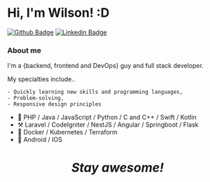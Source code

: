 # Hi, I'm Wilson! :D

[![Github Badge](https://img.shields.io/badge/-Github-000?style=flat-square&logo=Github&logoColor=white&link=https://github.com/WilsonRU)](https://github.com/WilsonRU)
[![Linkedin Badge](https://img.shields.io/badge/-LinkedIn-blue?style=flat-square&logo=Linkedin&logoColor=white&link=https://www.linkedin.com/in/wilson-m-bba835141/)](https://www.linkedin.com/in/wilson-m-bba835141/)

### About me
I'm a {backend, frontend and DevOps} guy and full stack developer.

My specialties include..

    - Quickly learning new skills and programming languages,
    - Problem-solving,
    - Responsive design principles

- :scroll: PHP / Java / JavaScript / Python / C and C++ / Swift / Kotlin
- :hammer_and_pick: Laravel / CodeIgniter / NestJS / Angular / Springboot / Flask
- :wrench: Docker / Kubernetes / Terraform
- :iphone: Android / IOS

<h1 align='center'><i>Stay awesome!</i></h1>
